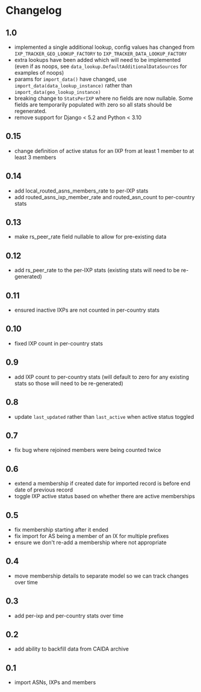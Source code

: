 # Changelog

## 1.0
- implemented a single additional lookup, config values has changed from `IXP_TRACKER_GEO_LOOKUP_FACTORY` to `IXP_TRACKER_DATA_LOOKUP_FACTORY`
- extra lookups have been added which will need to be implemented (even if as noops, see `data_lookup.DefaultAdditionalDataSources` for examples of noops)
- params for `import_data()` have changed, use `import_data(data_lookup_instance)` rather than `import_data(geo_lookup_instance)`
- breaking change to `StatsPerIXP` where no fields are now nullable. Some fields are temporarily populated with zero so all stats should be regenerated.
- remove support for Django < 5.2 and Python < 3.10

## 0.15
- change definition of active status for an IXP from at least 1 member to at least 3 members

## 0.14
- add local_routed_asns_members_rate to per-IXP stats
- add routed_asns_ixp_member_rate and routed_asn_count to per-country stats

## 0.13
- make rs_peer_rate field nullable to allow for pre-existing data

## 0.12
- add rs_peer_rate to the per-IXP stats (existing stats will need to be re-generated)

## 0.11
- ensured inactive IXPs are not counted in per-country stats

## 0.10
- fixed IXP count in per-country stats

## 0.9
- add IXP count to per-country stats (will default to zero for any existing stats so those will need to be re-generated)

## 0.8
- update `last_updated` rather than `last_active` when active status toggled

## 0.7
- fix bug where rejoined members were being counted twice

## 0.6
- extend a membership if created date for imported record is before end date of previous record
- toggle IXP active status based on whether there are active memberships

## 0.5
- fix membership starting after it ended
- fix import for AS being a member of an IX for multiple prefixes
- ensure we don't re-add a membership where not appropriate

## 0.4
- move membership details to separate model so we can track changes over time

## 0.3
- add per-ixp and per-country stats over time

## 0.2
- add ability to backfill data from CAIDA archive

## 0.1
- import ASNs, IXPs and members
